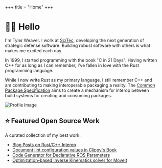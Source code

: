 +++
title = "Home"
+++

# 👋🏻 Hello

<div class="home-container">

  <div class="home-content">

I'm Tyler Weaver.
I work at [SciTec](https://scitec.com/), developing the next generation of strategic defense software.
Building robust software with others is what makes me excited each day.

In 1999, I started programming with the book "C in 21 Days".
Having written C++ for as long as I can remember, I've fallen in love with the Rust programming language.

While I now write Rust as my primary language, I still remember C++ and am contributing to making interoperable packaging a reality.
The [Common Package Specification](https://cps-org.github.io/cps/index.html) aims to create a mechanism for interop between build systems for creating and consuming packages.

  </div>

  <div class="home-image">
    <img src="/images/profile.jpg" alt="Profile Image" class="img-rounded" />
  </div>

</div>

## ⭐ Featured Open Source Work

A curated collection of my best work:

* [Blog Posts on Rust/C++ Interop](posts/rust-cpp-interop/)
* [Document lint configuration values in Clippy's Book](https://github.com/rust-lang/rust-clippy/pull/10199)
* [Code Generator for Declarative ROS Parameters](https://github.com/PickNikRobotics/generate_parameter_library)
* [Optimization-based Inverse Kinematics solver for MoveIt](https://github.com/picknikrobotics/pick_ik)
